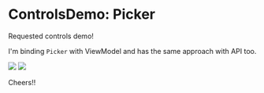 # ControlsDemo: Picker
Requested controls demo!

I'm binding `Picker` with ViewModel and has the same approach with API too.

![](http://content.screencast.com/users/IAm7/folders/Jing/media/d870e882-9c67-4d2a-a233-459d37af3c4a/2016-02-06_0015.png)
![](http://content.screencast.com/users/IAm7/folders/Jing/media/5d5b01d5-c96f-46d5-bfcd-0dd53b02f425/2016-02-06_0016.png)

Cheers!!


